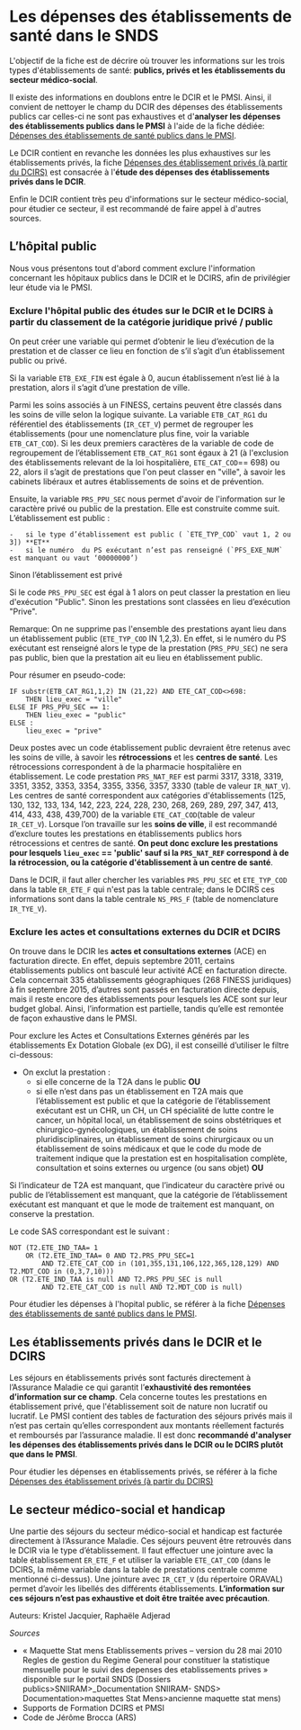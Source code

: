# Les dépenses des établissements de santé dans le SNDS

L'objectif de la fiche est de décrire où trouver les informations sur les trois types d'établissements de santé: 
**publics, privés et les établissements du secteur médico-social**.

Il existe des informations en doublons entre le DCIR et le PMSI. Ainsi, il convient de nettoyer le champ du DCIR des dépenses des établissements publics 
car celles-ci ne sont pas exhaustives et d'**analyser les dépenses des établissements publics dans le PMSI** à l'aide de la fiche dédiée: 
[Dépenses des établissements de santé publics dans le PMSI](../fiches/depenses_hopital_public.md). 

Le DCIR contient en revanche les données les plus exhaustives sur les établissements privés, 
la fiche [Dépenses des établissement privés (à partir du DCIRS)](../fiches/fiche_etab_prive.md) est consacrée à l'**étude des dépenses des établissements privés dans le DCIR**.

Enfin le DCIR contient très peu d'informations sur le secteur médico-social, pour étudier ce secteur, il est recommandé de faire appel à d'autres sources. 


## L’hôpital public

Nous vous présentons tout d'abord comment exclure l'information concernant les hôpitaux publics dans le DCIR et le DCIRS, afin
de privilégier leur étude via le PMSI. 


### Exclure l'hôpital public des études sur le DCIR et le DCIRS à partir du classement de la catégorie juridique privé / public

On peut créer une variable qui permet d’obtenir le lieu d’exécution de la prestation et de classer ce lieu en fonction de s’il s’agit
d’un établissement public ou privé. 

Si la variable `ETB_EXE_FIN` est égale à 0, aucun établissement n’est lié à la prestation, alors il s’agit d’une prestation de ville. 

Parmi les soins associés à un FINESS, certains peuvent être classés dans les soins de ville selon la logique suivante. 
La variable `ETB_CAT_RG1` du référentiel des établissements (`IR_CET_V`) permet de regrouper les établissements 
(pour une nomenclature plus fine, voir la variable `ETB_CAT_COD`).
Si les deux premiers caractères de la variable de code de regroupement de l’établissement `ETB_CAT_RG1` sont égaux à 21 
(à l'exclusion des établissements relevant de la loi hospitalière, `ETE_CAT_COD`== 698) ou 22, alors il s’agit de prestations que l'on peut classer en "ville", 
à savoir les cabinets libéraux et autres établissements de soins et de prévention. 

Ensuite, la variable `PRS_PPU_SEC` nous permet d'avoir de l'information sur le caractère privé ou public de la prestation. 
Elle est construite comme suit. L’établissement est public :

    - 	si le type d’établissement est public ( `ETE_TYP_COD` vaut 1, 2 ou 3]) **ET** 
    - 	si le numéro  du PS exécutant n’est pas renseigné (`PFS_EXE_NUM` est manquant ou vaut ‘00000000’)
Sinon l’établissement est privé 

Si le code `PRS_PPU_SEC` est égal à 1 alors on peut classer la prestation en lieu d'exécution "Public". 
Sinon les prestations sont classées en lieu d’exécution "Prive".

Remarque: On ne supprime pas l'ensemble des prestations ayant lieu dans un établissement public (`ETE_TYP_COD` IN 1,2,3). En effet, si le numéro du PS exécutant est 
renseigné alors le type de la prestation (`PRS_PPU_SEC`) ne sera pas public, bien que la prestation ait eu lieu en établissement public. 

Pour résumer en pseudo-code:
```
IF substr(ETB_CAT_RG1,1,2) IN (21,22) AND ETE_CAT_COD<>698:
    THEN lieu_exec = "ville"
ELSE IF PRS_PPU_SEC == 1:
    THEN lieu_exec = "public"
ELSE : 
    lieu_exec = "prive"
```

Deux postes avec un code établissement public devraient être retenus avec les soins de ville, 
à savoir les **rétrocessions** et les **centres de santé**.
Les rétrocessions correspondent à de la pharmacie hospitalière en établissement. Le code prestation `PRS_NAT_REF` est parmi 
3317, 3318, 3319, 3351, 3352, 3353, 3354, 3355, 3356, 3357, 3330 (table de valeur `IR_NAT_V`). 
Les centres de santé correspondent aux  catégories d'établissements (125, 130, 132, 133, 134, 142, 223, 224, 228, 230, 268, 269, 289, 297, 347, 413, 414, 433, 438, 439,700) de la variable `ETE_CAT_COD`(table de valeur `IR_CET_V`). 
Lorsque l’on travaille sur les **soins de ville**, il est recommandé d’exclure toutes les prestations en établissements publics hors rétrocessions et centres de santé. 
**On peut donc exclure les prestations pour lesquels `lieu_exec` == 'public' sauf si la `PRS_NAT_REF` correspond à de la rétrocession, ou la catégorie d'établissement à un centre de santé**.

Dans le DCIR, il faut aller chercher les variables `PRS_PPU_SEC` et `ETE_TYP_COD` dans la table `ER_ETE_F` qui n'est pas la table centrale; 
dans le DCIRS ces informations sont dans la table centrale `NS_PRS_F` (table de nomenclature `IR_TYE_V`).

### Exclure les actes et consultations externes du DCIR et DCIRS

On trouve dans le DCIR les **actes et consultations externes** (ACE) en facturation directe. 
En effet, depuis septembre 2011, certains établissements publics ont basculé leur activité ACE en facturation directe. 
Cela concernait 335 établissements géographiques (268 FINESS juridiques) à fin septembre 2015, d’autres sont passés en 
facturation directe depuis, mais il reste encore des établissements pour lesquels les ACE sont sur leur budget global. 
Ainsi, l’information est partielle, tandis qu’elle est remontée de façon exhaustive dans le PMSI.

Pour exclure les Actes et Consultations Externes générés par les établissements Ex Dotation Globale (ex DG), il est conseillé d’utiliser 
le filtre ci-dessous:

-	On exclut la prestation :
	- si elle concerne de la T2A dans le public **OU** 
    - si elle n’est dans pas un établissement en T2A mais que l’établissement est public et que la catégorie de l’établissement exécutant est un CHR,
un CH, un CH spécialité de lutte contre le cancer, un hôpital local, un établissement de soins obstétriques et chirurgico-gynécologiques,
un établissement de soins pluridisciplinaires, un établissement de soins chirurgicaux ou un établissement de soins médicaux et que le code 
du mode de traitement indique que la prestation est en hospitalisation complète, consultation et soins externes ou urgence (ou sans objet) **OU**

Si l’indicateur de T2A est manquant, que l’indicateur du caractère privé ou public de l’établissement est manquant, 
que la catégorie de l’établissement exécutant est manquant et que le mode de  traitement est manquant, on conserve la prestation. 

Le code SAS correspondant est le suivant :
```
NOT (T2.ETE_IND_TAA= 1  
    OR (T2.ETE_IND_TAA= 0 AND T2.PRS_PPU_SEC=1 
        AND T2.ETE_CAT_COD in (101,355,131,106,122,365,128,129) AND T2.MDT_COD in (0,3,7,10)))
OR (T2.ETE_IND_TAA is null AND T2.PRS_PPU_SEC is null 
        AND T2.ETE_CAT_COD is null AND T2.MDT_COD is null)
```


Pour étudier les dépenses à l'hopital public, se référer à la fiche [Dépenses des établissements de santé publics dans le PMSI](../fiches/depenses_hopital_public.md).


## Les établissements privés dans le DCIR et le DCIRS

Les séjours en établissements privés sont facturés directement à l’Assurance Maladie ce qui garantit l’**exhaustivité des remontées d’information sur ce champ**.
Cela concerne toutes les prestations en établissement privé, que l'établissement soit de nature non lucratif ou lucratif.
Le PMSI contient des tables de facturation des séjours privés mais il n’est pas certain qu’elles correspondent aux montants réellement facturés et 
remboursés par l’assurance maladie.
Il est donc **recommandé d'analyser les dépenses des établissements privés dans le DCIR ou le DCIRS plutôt que dans le PMSI**. 

Pour étudier les dépenses en établissements privés, se référer à la fiche [Dépenses des établissement privés (à partir du DCIRS)](../fiches/fiche_etab_prive.md)


## Le secteur médico-social et handicap

Une partie des séjours du secteur médico-social et handicap est facturée directement à l’Assurance Maladie. 
Ces séjours peuvent être retrouvés dans le DCIR via le type d’établissement. Il faut effectuer une jointure 
avec la table établissement `ER_ETE_F` et utiliser la variable `ETE_CAT_COD` (dans le DCIRS, la même variable
dans la table de prestations centrale comme mentionné ci-dessus). Une jointure avec `IR_CET_V` (du répertoire ORAVAL)
permet d’avoir les libellés des différents établissements.
**L’information sur ces séjours n’est pas exhaustive et doit être traitée avec précaution**. 


Auteurs: Kristel Jacquier, Raphaële Adjerad

*Sources* 
-	« Maquette Stat mens Etablissements prives – version du 28 mai 2010 Regles de gestion du Regime General pour constituer la statistique mensuelle pour le suivi des depenses des etablissements prives » disponible sur le portail SNDS (Dossiers publics>SNIIRAM>_Documentation SNIIRAM- SNDS> Documentation>maquettes Stat Mens>ancienne maquette stat mens)
-	Supports de Formation DCIRS et PMSI
-	Code de Jérôme Brocca (ARS)



